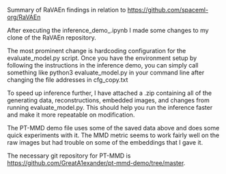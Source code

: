 Summary of RaVAEn findings in relation to https://github.com/spaceml-org/RaVAEn

After executing the inference_demo_.ipynb I made some changes to my clone of the RaVAEn repository.

The most prominent change is hardcoding configuration for the evaluate_model.py script.
Once you have the environment setup by following the instructions in the inference demo, you can
simply call something like python3 evaluate_model.py in your command line after changing the file
addresses in cfg_copy.txt

To speed up inference further, I have attached a .zip containing all of the generating data, reconstructions,
embedded images, and changes from running evaluate_model.py.
This should help you run the inference faster and make it more repeatable on modification.

The PT-MMD demo file uses some of the saved data above and does some quick experiments with it.
The MMD metric seems to work fairly well on the raw images but had trouble on some of the embeddings that I gave it.

The necessary git repository for PT-MMD is https://github.com/GreatA1exander/pt-mmd-demo/tree/master.
